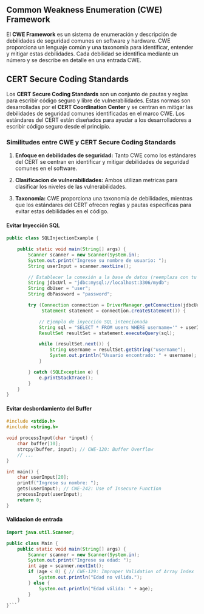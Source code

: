 ## Common Weakness Enumeration (CWE) Framework

El **CWE Framework** es un sistema de enumeración y descripción de debilidades de seguridad comunes en software y hardware. CWE proporciona un lenguaje común y una taxonomía para identificar, entender y mitigar estas debilidades. Cada debilidad se identifica mediante un número y se describe en detalle en una entrada CWE.

## CERT Secure Coding Standards

Los **CERT Secure Coding Standards** son un conjunto de pautas y reglas para escribir código seguro y libre de vulnerabilidades. Estas normas son desarrolladas por el **CERT Coordination Center** y se centran en mitigar las debilidades de seguridad comunes identificadas en el marco CWE. Los estándares del CERT están diseñados para ayudar a los desarrolladores a escribir código seguro desde el principio.

### Similitudes entre CWE y CERT Secure Coding Standards

1. **Enfoque en debilidades de seguridad:** Tanto CWE como los estándares del CERT se centran en identificar y mitigar debilidades de seguridad comunes en el software.

2. **Clasificacion de vulnerabilidades:** Ambos utilizan metricas para clasificar los niveles de las vulnerabilidades.

3. **Taxonomía:** CWE proporciona una taxonomía de debilidades, mientras que los estándares del CERT ofrecen reglas y pautas específicas para evitar estas debilidades en el código.

#### Evitar Inyección SQL

```java
public class SQLInjectionExample {

    public static void main(String[] args) {
        Scanner scanner = new Scanner(System.in);
        System.out.print("Ingrese su nombre de usuario: ");
        String userInput = scanner.nextLine();

        // Establecer la conexión a la base de datos (reemplaza con tu información de conexión)
        String jdbcUrl = "jdbc:mysql://localhost:3306/mydb";
        String dbUser = "user";
        String dbPassword = "password";

        try (Connection connection = DriverManager.getConnection(jdbcUrl, dbUser, dbPassword);
             Statement statement = connection.createStatement()) {

            // Ejemplo de inyección SQL intencionada
            String sql = "SELECT * FROM users WHERE username='" + userInput + "'"; // CWE-89: SQL Injection
            ResultSet resultSet = statement.executeQuery(sql);

            while (resultSet.next()) {
                String username = resultSet.getString("username");
                System.out.println("Usuario encontrado: " + username);
            }

        } catch (SQLException e) {
            e.printStackTrace();
        }
    }
}
```

#### Evitar desbordamiento del Buffer

```c
#include <stdio.h>
#include <string.h>

void processInput(char *input) {
    char buffer[10];
    strcpy(buffer, input); // CWE-120: Buffer Overflow
    // ...
}

int main() {
    char userInput[20];
    printf("Ingrese su nombre: ");
    gets(userInput); // CWE-242: Use of Insecure Function
    processInput(userInput);
    return 0;
}
```
#### Validacion de entrada

```java
import java.util.Scanner;

public class Main {
    public static void main(String[] args) {
        Scanner scanner = new Scanner(System.in);
        System.out.print("Ingrese su edad: ");
        int age = scanner.nextInt();
        if (age < 0) { // CWE-129: Improper Validation of Array Index
            System.out.println("Edad no válida.");
        } else {
            System.out.println("Edad válida: " + age);
        }
    }
}```

